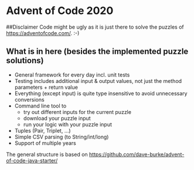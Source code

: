 # Advent of Code 2020
##Disclaimer
Code might be ugly as it is just there to solve the puzzles of https://adventofcode.com/. :-)

## What is in here (besides the implemented puzzle solutions)
- General framework for every day incl. unit tests
- Testing includes additional input & output values, not just the method parameters + return value
- Everything (except input) is quite type insensitive to avoid unnecessary conversions
- Command line tool to 
    - try out different inputs for the current puzzle
    - download your puzzle input
    - run your logic with your puzzle input
- Tuples (Pair, Triplet, ...)
- Simple CSV parsing (to String/int/long)
- Support of multiple years

The general structure is based on https://github.com/dave-burke/advent-of-code-java-starter/

